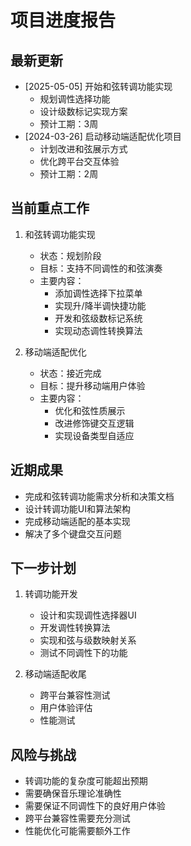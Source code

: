 # 项目进度报告

## 最新更新
- [2025-05-05] 开始和弦转调功能实现
  - 规划调性选择功能
  - 设计级数标记实现方案
  - 预计工期：3周
- [2024-03-26] 启动移动端适配优化项目
  - 计划改进和弦展示方式
  - 优化跨平台交互体验
  - 预计工期：2周

## 当前重点工作
1. 和弦转调功能实现
   - 状态：规划阶段
   - 目标：支持不同调性的和弦演奏
   - 主要内容：
     - 添加调性选择下拉菜单
     - 实现升/降半调快捷功能
     - 开发和弦级数标记系统
     - 实现动态调性转换算法

2. 移动端适配优化
   - 状态：接近完成
   - 目标：提升移动端用户体验
   - 主要内容：
     - 优化和弦性质展示
     - 改进修饰键交互逻辑
     - 实现设备类型自适应

## 近期成果
- 完成和弦转调功能需求分析和决策文档
- 设计转调功能UI和算法架构
- 完成移动端适配的基本实现
- 解决了多个键盘交互问题

## 下一步计划
1. 转调功能开发
   - 设计和实现调性选择器UI
   - 开发调性转换算法
   - 实现和弦与级数映射关系
   - 测试不同调性下的功能

2. 移动端适配收尾
   - 跨平台兼容性测试
   - 用户体验评估
   - 性能测试

## 风险与挑战
- 转调功能的复杂度可能超出预期
- 需要确保音乐理论准确性
- 需要保证不同调性下的良好用户体验
- 跨平台兼容性需要充分测试
- 性能优化可能需要额外工作 